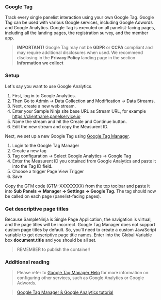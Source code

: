 ### Google Tag

Track every single panelist interaction using your own Google Tag. Google Tag can be used with various Google services, including Google Adwords and Google Analytics. Google Tag is executed on all panelist-facing pages, including all the landing pages, the registration survey, and the member app.

> **IMPORTANT!** Google Tag may not be **GDPR** or **CCPA** compliant and may require additional disclosures when used. We recommend disclosing in the **Privacy Policy** landing page in the section **Information we collect**

### Setup

Let's say you want to use Google Analytics. 

1) First, log in to Google Analytics.
2) Then Go to Admin -> Data Collection and Modification -> Data Streams.
3) Next, create a new web stream.
4) Enter your Sample Ninja site base URL as Stream URL, for example https://clientname.panelservice.io
5) Name the stream and hit the Create and Continue button.
6) Edit the new stream and copy the Measurent ID.

Next, we set up a new Google Tag using [Google Tag Manager](https://tagmanager.google.com).

1) Login to the Google Tag Manager
2) Create a new tag
3) Tag configuration -> Select Google Analytics -> Google Tag
4) Enter the Measurent ID you obtained from Google Analytics and paste it into the Tag ID field.
5) Choose a trigger Page View Trigger
6) Save

Copy the GTM code (GTM-XXXXXXXX) from the top toolbar and paste it into **Sub Panels -> Manager -> Settings -> Google Tag**. The tag should now be called on each page (panelist-facing pages).

### Get descriptive page titles
Because SampleNinja is Single Page Application, the navigation is virtual, and the page titles will be incorrect. Google Tag Manager does not support custom page titles by default. So, you'll need to create a custom JavaScript variable to get descriptive page title names. Enter into the Global Variable box **document.title** and you should be all set.

> REMEMBER to publish the container!

### Additional reading

> Please refer to [Google Tag Manager Help](https://support.google.com/tagmanager) for more information on configuring other services, such as Google Analytics or Google Adwords. 

> [Google Tag Manager & Google Analytics tutorial](https://support.google.com/tagmanager/answer/9442095) 
